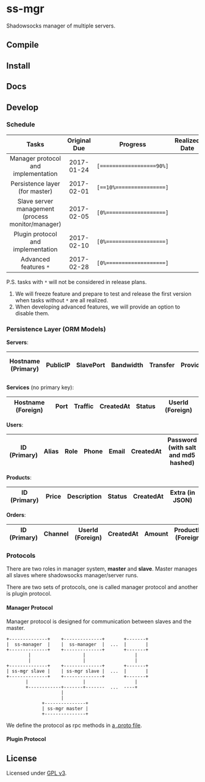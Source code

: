 # ss-mgr

Shadowsocks manager of multiple servers.

## Compile

## Install

## Docs

## Develop

### Schedule

Tasks | Original Due | Progress | Realized Date
:-: | :-: | :-: | :-:
Manager protocol and implementation | 2017-01-24 | `[==================90%]` | 
Persistence layer (for master) | 2017-02-01 | `[==10%================]` |
Slave server management (process monitor/manager) | 2017-02-05 | `[0%===================]` |
Plugin protocol and implementation | 2017-02-10 | `[0%===================]` |
Advanced features `*` | 2017-02-28 | `[0%===================]` |

P.S. tasks with `*` will not be considered in release plans.

1. We will freeze feature and prepare to test and release the first version when tasks without `*` are all realized.
2. When developing advanced features, we will provide an option to disable them.

### Persistence Layer (ORM Models)

__Servers__:

Hostname (Primary) | PublicIP | SlavePort | Bandwidth | Transfer | Provider | PrivateIP (Omitempty) | Extra (in JSON)
:-: | :-: | :-: | :-: | :-: | :-: | :-: | :-:

__Services__ (no primary key):

Hostname (Foreign) | Port | Traffic | CreatedAt | Status | UserId (Foreign)
:-: | :-: | :-: | :-: | :-: | :-:

__Users__:

ID (Primary) | Alias | Role | Phone | Email | CreatedAt | Password (with salt and md5 hashed)
:-: | :-: | :-: | :-: | :-: | :-: | :-:

__Products__:

ID (Primary) | Price | Description | Status | CreatedAt | Extra (in JSON) 
:-: | :-: | :-: | :-: | :-: | :-:

__Orders__:

ID (Primary) | Channel | UserId (Foreign) | CreatedAt | Amount | ProductId (Foreign)
:-: | :-: | :-: | :-: | :-: | :-:


### Protocols

There are two roles in manager system, **master** and **slave**. Master manages all slaves where shadowsocks manager/server runs.

There are two sets of protocols, one is called manager protocol and another is plugin protocol. 

#### Manager Protocol

Manager protocol is designed for communication between slaves and the master.

```
+--------------+    +--------------+       +-------+
|  ss-manager  |    |  ss-manager  |  ...  |       |
+--------------+    +--------------+       +-------+
        |                   |                  |
        |                   |                  |
+--------------+    +--------------+       +-------+
| ss-mgr slave |    | ss-mgr slave |  ...  |       |
+--------------+    +--------------+       +-------+
       |                    |                  |
       +------------+-------+-------  ...  ----+
                    |
                    |
             +---------------+
             | ss-mgr master |
             +---------------+
```

We define the protocol as rpc methods in [a .proto file](manager/protocol/shadowsocks_manager.proto).

#### Plugin Protocol

## License

Licensed under [GPL v3](LICENSE).


